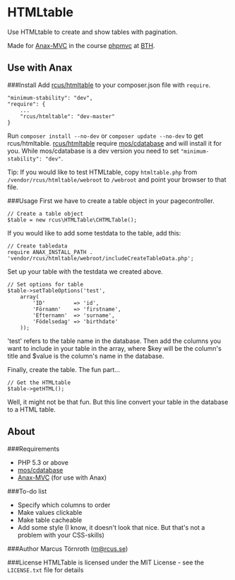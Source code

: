HTMLtable
=========

Use HTMLtable to create and show tables with pagination.

Made for [Anax-MVC](https://github.com/mosbth/Anax-MVC) in the course [phpmvc](http://dbwebb.se/phpmvc) at [BTH](http://www.bth.se).


Use with Anax
-------------
###Install
Add [rcus/htmltable](https://packagist.org/packages/rcus/htmltable) to your composer.json file with `require`.

    "minimum-stability": "dev",
    "require": {
        ...
        "rcus/htmltable": "dev-master"
    }

Run `composer install --no-dev` or `composer update --no-dev` to get rcus/htmltable. [rcus/htmltable](https://packagist.org/packages/rcus/htmltable) require [mos/cdatabase](https://github.com/mosbth/cdatabase) and will install it for you. While mos/cdatabase is a dev version you need to set `"minimum-stability": "dev"`.

Tip: If you would like to test HTMLtable, copy `htmltable.php` from `/vendor/rcus/htmltable/webroot` to `/webroot` and point your browser to that file.

###Usage
First we have to create a table object in your pagecontroller.

    // Create a table object
    $table = new rcus\HTMLTable\CHTMLTable();

If you would like to add some testdata to the table, add this:

    // Create tabledata
    require ANAX_INSTALL_PATH . 'vendor/rcus/htmltable/webroot/includeCreateTableData.php';

Set up your table with the testdata we created above.

    // Set options for table
    $table->setTableOptions('test',
        array(
            'ID'         => 'id',
            'Förnamn'    => 'firstname',
            'Efternamn'  => 'surname',
            'Födelsedag' => 'birthdate'
        ));

'test' refers to the table name in the database. Then add the columns you want to include in your table in the array, where $key will be the column's title and $value is the column's name in the database.

Finally, create the table. The fun part...

    // Get the HTMLtable
    $table->getHTML();

Well, it might not be that fun. But this line convert your table in the database to a HTML table.


About
-----
###Requirements
* PHP 5.3 or above
* [mos/cdatabase](https://github.com/mosbth/cdatabase)
* [Anax-MVC](https://github.com/mosbth/Anax-MVC) (for use with Anax)

###To-do list
* Specify which columns to order
* Make values clickable
* Make table cacheable
* Add some style (I know, it doesn't look that nice. But that's not a problem with your CSS-skills)

###Author
Marcus Törnroth (m@rcus.se)

###License
HTMLTable is licensed under the MIT License - see the `LICENSE.txt` file for details